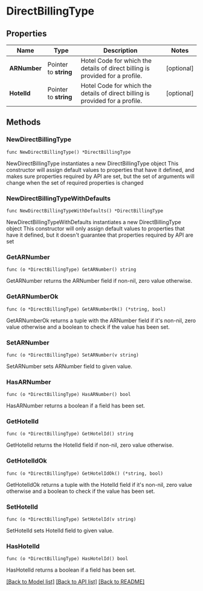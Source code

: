 # DirectBillingType

## Properties

Name | Type | Description | Notes
------------ | ------------- | ------------- | -------------
**ARNumber** | Pointer to **string** | Hotel Code for which the details of direct billing is provided for a profile. | [optional] 
**HotelId** | Pointer to **string** | Hotel Code for which the details of direct billing is provided for a profile. | [optional] 

## Methods

### NewDirectBillingType

`func NewDirectBillingType() *DirectBillingType`

NewDirectBillingType instantiates a new DirectBillingType object
This constructor will assign default values to properties that have it defined,
and makes sure properties required by API are set, but the set of arguments
will change when the set of required properties is changed

### NewDirectBillingTypeWithDefaults

`func NewDirectBillingTypeWithDefaults() *DirectBillingType`

NewDirectBillingTypeWithDefaults instantiates a new DirectBillingType object
This constructor will only assign default values to properties that have it defined,
but it doesn't guarantee that properties required by API are set

### GetARNumber

`func (o *DirectBillingType) GetARNumber() string`

GetARNumber returns the ARNumber field if non-nil, zero value otherwise.

### GetARNumberOk

`func (o *DirectBillingType) GetARNumberOk() (*string, bool)`

GetARNumberOk returns a tuple with the ARNumber field if it's non-nil, zero value otherwise
and a boolean to check if the value has been set.

### SetARNumber

`func (o *DirectBillingType) SetARNumber(v string)`

SetARNumber sets ARNumber field to given value.

### HasARNumber

`func (o *DirectBillingType) HasARNumber() bool`

HasARNumber returns a boolean if a field has been set.

### GetHotelId

`func (o *DirectBillingType) GetHotelId() string`

GetHotelId returns the HotelId field if non-nil, zero value otherwise.

### GetHotelIdOk

`func (o *DirectBillingType) GetHotelIdOk() (*string, bool)`

GetHotelIdOk returns a tuple with the HotelId field if it's non-nil, zero value otherwise
and a boolean to check if the value has been set.

### SetHotelId

`func (o *DirectBillingType) SetHotelId(v string)`

SetHotelId sets HotelId field to given value.

### HasHotelId

`func (o *DirectBillingType) HasHotelId() bool`

HasHotelId returns a boolean if a field has been set.


[[Back to Model list]](../README.md#documentation-for-models) [[Back to API list]](../README.md#documentation-for-api-endpoints) [[Back to README]](../README.md)


